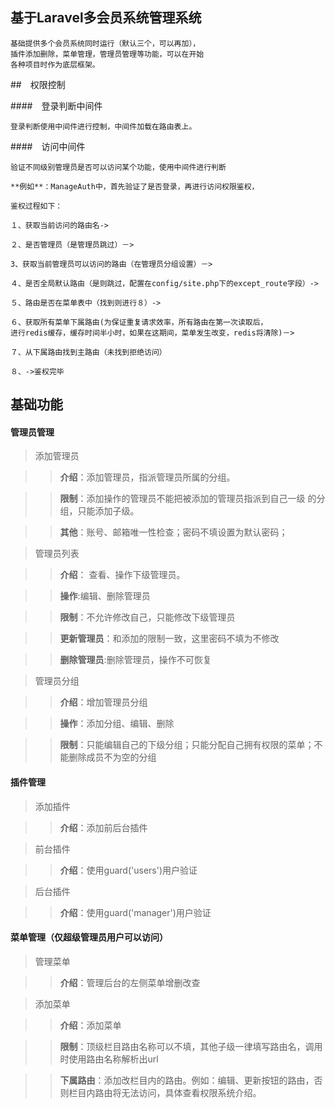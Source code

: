 ## 基于Laravel多会员系统管理系统

````
基础提供多个会员系统同时运行（默认三个，可以再加），
插件添加删除，菜单管理，管理员管理等功能，可以在开始
各种项目时作为底层框架。
````
##　权限控制

####　登录判断中间件
````
登录判断使用中间件进行控制，中间件加载在路由表上。
````
####　访问中间件
````
验证不同级别管理员是否可以访问某个功能，使用中间件进行判断

**例如**：ManageAuth中，首先验证了是否登录，再进行访问权限鉴权，

鉴权过程如下：

１、获取当前访问的路由名->

２、是否管理员（是管理员跳过）－>

3、获取当前管理员可以访问的路由（在管理员分组设置）－>

４、是否全局默认路由（是则跳过，配置在config/site.php下的except_route字段）->

５、路由是否在菜单表中（找到则进行８）->

６、获取所有菜单下属路由(为保证重复请求效率，所有路由在第一次读取后，
进行redis缓存，缓存时间半小时，如果在这期间，菜单发生改变，redis将清除)－>

７、从下属路由找到主路由（未找到拒绝访问）

８、->鉴权完毕
````

## 基础功能

#### 管理员管理

>添加管理员

>> **介绍**：添加管理员，指派管理员所属的分组。

>> **限制**：添加操作的管理员不能把被添加的管理员指派到自己一级
的分组，只能添加子级。

>> **其他**：账号、邮箱唯一性检查；密码不填设置为默认密码；


> 管理员列表

>> **介绍**： 查看、操作下级管理员。

>> **操作**:编辑、删除管理员

>> **限制**：不允许修改自己，只能修改下级管理员

>> **更新管理员**：和添加的限制一致，这里密码不填为不修改

>> **删除管理员**:删除管理员，操作不可恢复

> 管理员分组

>> **介绍**：增加管理员分组

>> **操作**：添加分组、编辑、删除

>> **限制**：只能编辑自己的下级分组；只能分配自己拥有权限的菜单；不能删除成员不为空的分组

#### 插件管理

>添加插件

>> **介绍**：添加前后台插件

>前台插件

>> **介绍**：使用guard('users')用户验证

>后台插件

>> **介绍**：使用guard('manager')用户验证

#### 菜单管理（仅超级管理员用户可以访问）

>管理菜单

>> **介绍**：管理后台的左侧菜单增删改查


>添加菜单

>> **介绍**：添加菜单

>> **限制**：顶级栏目路由名称可以不填，其他子级一律填写路由名，调用时使用路由名称解析出url

>> **下属路由**：添加改栏目内的路由。例如：编辑、更新按钮的路由，否则栏目内路由将无法访问，具体查看权限系统介绍。

